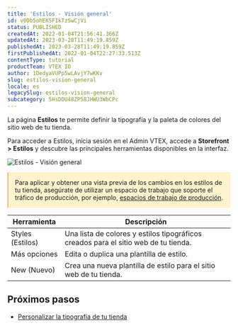 ```yaml
---
title: 'Estilos - Visión general'
id: v0Db5ohEKSFIkTzSwCjVi
status: PUBLISHED
createdAt: 2022-01-04T21:56:41.366Z
updatedAt: 2023-03-28T11:49:19.859Z
publishedAt: 2023-03-28T11:49:19.859Z
firstPublishedAt: 2022-01-04T22:27:33.513Z
contentType: tutorial
productTeam: VTEX IO
author: 1DedyaVUPp5wLAvjY7wKKv
slug: estilos-vision-general
locale: es
legacySlug: estilos-vision-general
subcategory: 5HsDDU48ZP58JHWU3WbCPc
---
```


La página **Estilos** te permite definir la tipografía y la paleta de colores del sitio web de tu tienda.

Para acceder a Estilos, inicia sesión en el Admin VTEX, accede a **Storefront > Estilos** y descubre las principales herramientas disponibles en la interfaz.

![Estilos - Visión general](//images.ctfassets.net/alneenqid6w5/3pu48Ht8rMcJ8oRXpXJf1h/7b916baa31c3fe37cb946ac9afacd908/ES.png)

<div style="background-color:#FFF3CD; border-left: 2px solid #F0AD4E; border-top-left-radius: 2px; border-bottom-left-radius: 2px; padding: 15px">
  Para aplicar y obtener una vista previa de los cambios en los estilos de tu tienda, asegúrate de utilizar un espacio de trabajo que soporte el tráfico de producción, por ejemplo, <a href="https://developers.vtex.com/vtex-developer-docs/docs/vtex-io-documentation-workspace">espacios de trabajo de producción</a>. 
</div>

| **Herramienta** | **Descripción** |
| --------------- | --------------- |
| Styles (Estilos) | Una lista de colores y estilos tipográficos creados para el sitio web de tu tienda.        |
| Más opciones     | Edita o duplica una plantilla de estilo.|
| New (Nuevo)      | Crea una nueva plantilla de estilo para el sitio web de tu tienda. |

## Próximos pasos
- [Personalizar la tipografía de tu tienda](https://help.vtex.com/es/tutorial/personalizar-la-tipografia-de-tu-tienda--2R0ByIjvJtuz99RK3OL5WP)
